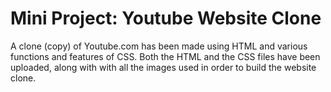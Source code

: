 # Mini Project: Youtube Website Clone
A clone (copy) of Youtube.com has been made using HTML and various functions and features of CSS. Both the HTML and the CSS files have been uploaded, along with with all the images used in order to build the website clone.

